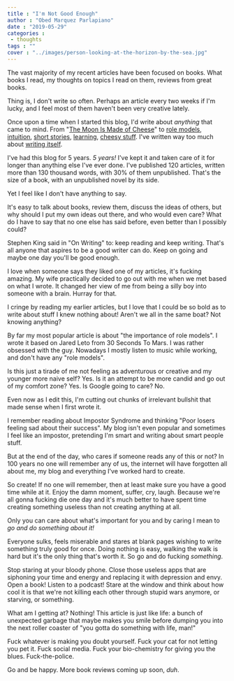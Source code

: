 ```yaml
---
title : "I'm Not Good Enough"
author : "Obed Marquez Parlapiano"
date : "2019-05-29"
categories : 
 - thoughts
tags : ""
cover : "../images/person-looking-at-the-horizon-by-the-sea.jpg"
---
```


The vast majority of my recent articles have been focused on books. What books I read, my thoughts on topics I read on them, reviews from great books.

Thing is, I don't write so often. Perhaps an article every two weeks if I'm lucky, and I feel most of them haven't been very creative lately.

Once upon a time when I started this blog, I'd write about _anything_ that came to mind. From "[The Moon Is Made of Cheese](https://obedparla.com/philosophy/la-luna-es-de-queso-por-que/)" to [role models](https://obedparla.com/miscellaneous/la-importancia-de-tener-un-modelo-a-seguir/), [intuition](https://obedparla.com/philosophy/intuition-a-gift-we-all-share/), [short stories](https://obedparla.com/short-stories/short-story-a-magic-bowl-full-of-tears/), [learning](https://obedparla.com/self-development/how-to-gain-knowledge/), [cheesy stuff](https://obedparla.com/poems/poem-loved-unkown-lonely-mistaken/). I've written way too much about [writing itself](https://obedparla.com/thoughts/why-do-i-write-what-will-i-do-with-it/).

I've had this blog for 5 years. _5 years!_ I've kept it and taken care of it for longer than anything else I've ever done. I've published 120 articles, written more than 130 thousand words, with 30% of them unpublished. That's the size of a book, with an unpublished novel by its side.

Yet I feel like I don't have anything to say.

It's easy to talk about books, review them, discuss the ideas of others, but why should I put my own ideas out there, and who would even care? What do I have to say that no one else has said before, even better than I possibly could?

Stephen King said in "On Writing" to: keep reading and keep writing. That's all anyone that aspires to be a good writer can do. Keep on going and maybe one day you'll be good enough.

I love when someone says they liked one of my articles, it's fucking amazing. My wife practically decided to go out with me when we met based on what I wrote. It changed her view of me from being a silly boy into someone with a brain. Hurray for that.

I cringe by reading my earlier articles, but I love that I could be so bold as to write about stuff I knew nothing about! Aren't we all in the same boat? Not knowing anything?

By far my most popular article is about "the importance of role models". I wrote it based on Jared Leto from 30 Seconds To Mars. I was rather obsessed with the guy. Nowadays I mostly listen to music while working, and don't have any "role models".

Is this just a tirade of me not feeling as adventurous or creative and my younger more naive self? Yes. Is it an attempt to be more candid and go out of my comfort zone? Yes. Is Google going to care? No.

Even now as I edit this, I'm cutting out chunks of irrelevant bullshit that made sense when I first wrote it.

I remember reading about Impostor Syndrome and thinking "Poor losers feeling sad about their success". My blog isn't even popular and sometimes I feel like an impostor, pretending I'm smart and writing about smart people stuff.

But at the end of the day, who cares if someone reads any of this or not? In 100 years no one will remember any of us, the internet will have forgotten all about me, my blog and everything I've worked hard to create.

So create! If no one will remember, then at least make sure you have a good time while at it. Enjoy the damn moment, suffer, cry, laugh. Because we're all gonna fucking die one day and it's much better to have spent time creating something useless than not creating anything at all.

Only you can care about what's important for you and by caring I mean to _go and do something about it!_

Everyone sulks, feels miserable and stares at blank pages wishing to write something truly good for once. Doing nothing is easy, walking the walk is hard but it's the only thing that's worth it. So go and do fucking _something_.

Stop staring at your bloody phone. Close those useless apps that are siphoning your time and energy and replacing it with depression and envy. Open a book! Listen to a podcast! Stare at the window and think about how cool it is that we're not killing each other through stupid wars anymore, or starving, or something.

What am I getting at? Nothing! This article is just like life: a bunch of unexpected garbage that maybe makes you smile before dumping you into the next roller coaster of "you gotta do something with life, man!"

Fuck whatever is making you doubt yourself. Fuck your cat for not letting you pet it. Fuck social media. Fuck your bio-chemistry for giving you the blues. Fuck-the-police.

Go and be happy. More book reviews coming up soon, _duh_.

